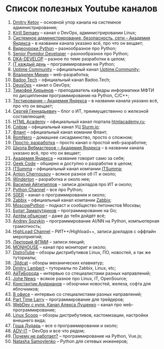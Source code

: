 # Список полезных Youtube каналов


1. [Dmitry Ketov](https://www.youtube.com/channel/UCvRRgjjKvyLNB9yx3oGu2Xw) – основной упор канала на системное администрирование;
2. [Kirill Semaev](https://www.youtube.com/channel/UCemtVTjKhD_GcEOQ_rNOrRw) – канал о DevOps, администрировании Linux;
3. [Системное администрирование, безопасность, сети – Академия Яндекса](https://www.youtube.com/channel/UCkufieG4LoGkHNOGrgMx3Vg) – в названии канала указано всё, про что он вещает;
3. [Видеоуроки Python](https://www.youtube.com/channel/UCWwN2VNpxDPJ-t17md1w6mg) – разнообразное про Python;
4. [Senior Pomidor Developer](https://www.youtube.com/channel/UCnjXFjG9HcinaU-oY28rLiw) – разнообразное про Python;
5. [DKA-DEVELOP](https://www.youtube.com/channel/UCWdmR3tpvXkzubAZugUQLdw) – разное по теме разработки в целом;
6. [IT каждый день](https://www.youtube.com/channel/UCAlRksF5338XmSMbwS3W7eA) – программирование на Python;
7. [Uptime Community](https://www.youtube.com/channel/UCghkB-Vd_gNuZ_Uj5mxasrg) – официальный канал [Uptime.Community](https://uptime.community);
8. [Владилен Минин](https://www.youtube.com/channel/UCg8ss4xW9jASrqWGP30jXiw) – web-разработка;
9. [Badoo Tech](https://www.youtube.com/c/BadooTech/featured) – официальный канал Badoo.Tech;
10. [DeusOps](https://www.youtube.com/channel/UCz4slJ1WzdCiEIBZ-WZgliw) – канал о DevOps;
11. [Тимофей Хирьянов](https://www.youtube.com/channel/UCQfwKTJdCmiA6cXAY0PNRJw) – преподаватель кафедры информатики МФТИ по дисциплинам программирования на Python, C/C++;
12. [Тестирование – Академия Яндекса](https://www.youtube.com/channel/UC9VeXtf7fcCJUfmZ_cyweXA) – в названии канала указано всё, про что он вещает;
13. [Сергей Геннадьевич](https://www.youtube.com/channel/UCH5y8u3yo8NWOD29VLNWCDQ) – блог о ИТ, преимущественно о железной составляющей;
14. [HTML Academy](https://www.youtube.com/channel/UChUxTMjJGo-JDRY8pNTGL2g) – официальный канал портала [htmlacademy.ru](https://htmlacademy.ru);
15. [Слёрм](https://www.youtube.com/channel/UCK5MedKoNJ5aRahfGOIGx6g) – официальный канал УЦ [Slurm.io](https://slurm.io);
16. [Флант](https://www.youtube.com/channel/UCjmwHCZ-qh3ro7hHTQhqYQg) – официальный канал комании Флант;
17. [RomNero](https://www.youtube.com/channel/UC6Fa-kIaUelSUPFfHQgVWig/) – домашнее сисадминство, просто о сложном;
18. [Просто: разработка](https://www.youtube.com/channel/UCn-P_F0tfY21cfnkyv2lsRQ) – просто канал о простой web-разработке;
19. [Школа Вебмастеров – Академия Яндекса](https://www.youtube.com/channel/UCWWfIyhjfJHdH1Kvx5p9gyg/) – в названии канала указано всё, про что он вещает;
20. [Академия Яндекса](https://www.youtube.com/c/АкадемияЯндекса/) – название говорит само за себя;
21. [Geek Code](https://www.youtube.com/c/GeekCode) – обширно и доступно о разработке в целом;
22. [ITSumma](https://www.youtube.com/c/ItsummaRu) – официальный канал компании [ITSumma](https://www.itsumma.ru);
23. [Anton Chernousov](https://www.youtube.com/c/AntonChernousov) – всякое разное об IT и около;
24. [Winderton](https://www.youtube.com/c/Winderton) – разработка и около нее;
25. [Василий Айтипиплов](https://www.youtube.com/user/videoitpeople) – записи докладов про ИТ и около;
26. [Python Channel](https://www.youtube.com/c/PythonChannelRussia) – все про Python;
27. [S0ER](https://www.youtube.com/c/S0ERDEVS) – канал о программировании и около;
28. [Zabbix](https://www.youtube.com/channel/UC5M8zH6ZfS5Znd3tJTjn_DA) – официальный канал компании [Zabbix](https://zabbix.com);
29. [MoscowPython](https://www.youtube.com/channel/UC-OVMPlMA3-YCIeg4z5z23A) – подкаст и сообщество питонистов Москвы;
30. [Булат Замалутдинов](https://www.youtube.com/channel/UCbSDV7h4sUBTGHeMn3TSWAw) – программирование на Go;
31. [Артём объяснит](https://www.youtube.com/channel/UCV6HQLYaoZfPpV5XGbOvAJA) – даже до тебя дойдёт всё;
32. [Andrey Sozykin](https://www.youtube.com/channel/UC5gufuYHPSsJA-jul-iwyXA) – программирование AI/NN на Python, компьютерная грамотность;
33. [HighLoad Channel](https://www.youtube.com/channel/UCwHL6WHUarjGfUM_586me8w) – РИТ++/Highload++, записи докладов с оффлайн мероприятий;
34. [Лекторий ФПМИ](https://www.youtube.com/channel/UCdxesVp6Fs7wLpnp1XKkvZg) – записи лекций;
35. [MONHOUSE](https://www.youtube.com/c/Monhouse) – канал про мониториг и около;
36. [DistroTube](https://www.youtube.com/channel/UCVls1GmFKf6WlTraIb_IaJg) – обзоры дистрибутивов Linux, ПО, новостей, а так же туториалы;
37. [:3ildcat](https://www.youtube.com/channel/UCeHOkFGW-7uAZFvq3BXb8YA) – обзоры механических клавиатур;
38. [Dmitry Lambert](https://www.youtube.com/channel/UCUQSCqrwiCjwQZQGznTkvrQ) – туториалы по Zabbix, Linux, etc;
39. [АйТиБорода](https://www.youtube.com/channel/UCeObZv89Stb2xLtjLJ0De3Q) – интервью со специалистами разных направлений;
40. [Johe News](https://www.youtube.com/channel/UCL4BwOrBEKggPyqsdVpraFg) – всякое разное про Linux, IT, OpenSource;
41. [Константин Андрианов](https://www.youtube.com/channel/UCh3Z6GUdEtv3bHF9ZR_deag) – обзорчики новостей, железа, софта для яблочников;
42. [В офисе](https://www.youtube.com/channel/UCJ8AJ0qd2-gk90OujUETzCg) – интервью со специалистами разных направлений;
43. [Part Time Larry](https://www.youtube.com/channel/UCY2ifv8iH1Dsgjrz-h3lWLQ) – программирование для трейдеров;
44. [WebDev с нуля. Канал Алекса Лущенко](https://www.youtube.com/channel/UCP-xJwnvKCGyS-nbyOx1Wmg) – канал про web-программирование;
45. [Linux Scoop](https://www.youtube.com/channel/UCNnUnr4gwyNmzx_Bbzvt29g) – обзоры дистрибутивов, кастомизации, настройки внешнего вида;
46. [Гоша Дударь](https://www.youtube.com/channel/UCvuY904el7JvBlPbdqbfguw) – все о программировании и около;
47. [ADV-IT](https://www.youtube.com/channel/UC-sAMvDe7gTmBbub-rWljZg) – DevOps и все что рядом;
48. [Почему не работает?](https://www.youtube.com/channel/UCO8aN1B8ncJM09rohGvOiCQ) – программирование на Python, Vue.js;
49. [Natasha Samoylenko](https://youtube.com/c/PyNEng) –  Python для сетевых инженеров;


